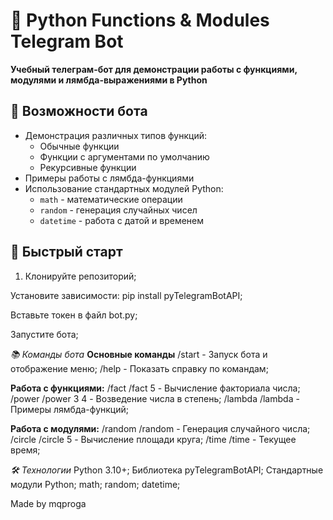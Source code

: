 # 🐍 Python Functions & Modules Telegram Bot

**Учебный телеграм-бот для демонстрации работы с функциями, модулями и лямбда-выражениями в Python**

## 📌 Возможности бота

- Демонстрация различных типов функций:
  - Обычные функции
  - Функции с аргументами по умолчанию
  - Рекурсивные функции
- Примеры работы с лямбда-функциями
- Использование стандартных модулей Python:
  - `math` - математические операции
  - `random` - генерация случайных чисел
  - `datetime` - работа с датой и временем

## 🚀 Быстрый старт

1. Клонируйте репозиторий;
   
Установите зависимости:
pip install pyTelegramBotAPI;

Вставьте токен в файл bot.py;

Запустите бота;

_📚 Команды бота_
**Основные команды**
/start - Запуск бота и отображение меню;
/help - Показать справку по командам;

**Работа с функциями:**
/fact	/fact 5 - Вычисление факториала числа;
/power	/power 3 4 - Возведение числа в степень;
/lambda	/lambda - Примеры лямбда-функций;

**Работа с модулями:**
/random	/random - Генерация случайного числа;
/circle	/circle 5 - Вычисление площади круга;
/time	/time - Текущее время;

*🛠 Технологии*
Python 3.10+;
Библиотека pyTelegramBotAPI;
Стандартные модули Python;
math;
random;
datetime;

Made by mqproga
